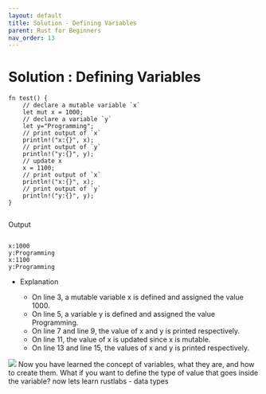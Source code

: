 ```yaml
---
layout: default
title: Solution - Defining Variables
parent: Rust for Beginners
nav_order: 13
---
```


# Solution : Defining Variables

```
fn test() {
    // declare a mutable variable `x`
    let mut x = 1000;
    // declare a variable `y`
    let y="Programming";
    // print output of `x`
    println!("x:{}", x);
    // print output of `y`
    println!("y:{}", y);
    // update x
    x = 1100;
    // print output of `x`
    println!("x:{}", x);
    // print output of `y`
    println!("y:{}", y);
}


```
Output

```

x:1000
y:Programming
x:1100
y:Programming

```
- Explanation 

    - On line 3, a mutable variable x is defined and assigned the value 1000.
    - On line 5, a variable y is defined and assigned the value Programming.
    - On line 7 and line 9, the value of x and y is printed respectively.
    - On line 11, the value of x is updated since x is mutable.
    - On line 13 and line 15, the values of x and y is printed respectively.
    
![](https://raw.githubusercontent.com/sangam14/RustLabs/master/img/explain_var.png)
Now you have learned the concept of variables, what they are, and how to create them. What if you want to define the type of value that goes inside the variable?
now lets learn rustlabs - data types 


